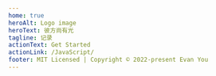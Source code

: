 ```yaml
---
home: true
heroAlt: Logo image
heroText: 彼方尚有光
tagline: 记录
actionText: Get Started
actionLink: /JavaScript/
footer: MIT Licensed | Copyright © 2022-present Evan You
---
```

